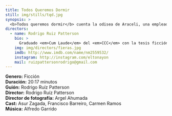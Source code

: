 ```yaml
---
title: Todos Queremos Dormir
still: img/stills/tqd.jpg
synopsis: >
  <b>Todos queremos dormir</b> cuenta la odisea de Araceli, una empleada doméstica, la tarde que descubre que su hija Sonia ha desaparecido. Después de encontrar muchas trabas por parte del sistema judicial, decide buscarla ella misma. Araceli tendrá que insertarse en el mundo de la corrupción y hacer hasta lo impensable si pretende recuperarla.
directors:
  - name: Rodrigo Ruiz Patterson
    bio: >
      Graduado <em>Cum Laude</em> del <em>CCC</em> con la tesis ficción <em><a href="https://www.youtube.com/watch?v=IpPrRqnBSXU&t=3s" target="_blank">Australia</a></em> por la cual fue nominado al <em>Ariel</em> en 2017 y ganó el premio de Mejor Cortometraje Latinoamericano de Ficción en el Festival Internacional de Cine del Desierto. Además dirigió los cortometrajes <em>En el Camino, Vendetta, Berrettas y Pop, Chicklick</em> y <em>Paradisio</em>; este último fue selección oficial de más de 10 festivales de cine internacionales, entre ellos <em>Cannes</em>, <em>Raindance</em>, <em>La Habana</em> y <em>Morelia</em>
    img: img/directors/fieras.jpg
    imdb: http://www.imdb.com/name/nm2559532/
    instagram: http://instagram.com/eltonayon
    mail: ruizpattersonrodrigo@gmail.com
---
```


<b>Genero:</b> Ficción<br>
<b>Duración:</b> 20:17 minutos<br>
<b>Guión:</b> Rodrigo Ruíz Patterson<br>
<b>Director:</b> Rodrigo Ruíz Patterson<br>
<b>Director de fotografía:</b> Argel Ahumada<br>
<b>Cast:</b> Asur Zagada, Francisco Barreiro, Carmen Ramos<br>
<b>Música:</b> Alfredo Garrido<br>
